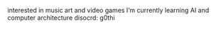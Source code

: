 interested in music art and video games I’m currently learning AI and computer architecture
disocrd: g0thi
